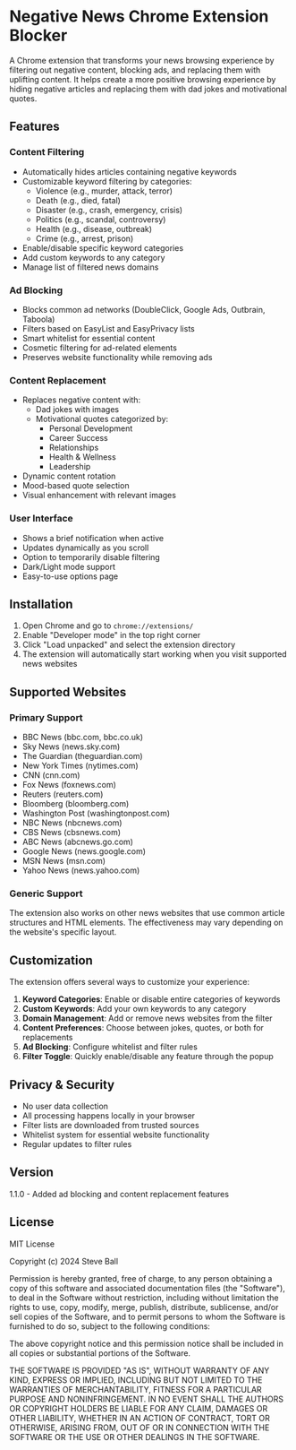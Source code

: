 # Negative News Chrome Extension Blocker

A Chrome extension that transforms your news browsing experience by filtering out negative content, blocking ads, and replacing them with uplifting content. It helps create a more positive browsing experience by hiding negative articles and replacing them with dad jokes and motivational quotes.

## Features

### Content Filtering
- Automatically hides articles containing negative keywords
- Customizable keyword filtering by categories:
  - Violence (e.g., murder, attack, terror)
  - Death (e.g., died, fatal)
  - Disaster (e.g., crash, emergency, crisis)
  - Politics (e.g., scandal, controversy)
  - Health (e.g., disease, outbreak)
  - Crime (e.g., arrest, prison)
- Enable/disable specific keyword categories
- Add custom keywords to any category
- Manage list of filtered news domains

### Ad Blocking
- Blocks common ad networks (DoubleClick, Google Ads, Outbrain, Taboola)
- Filters based on EasyList and EasyPrivacy lists
- Smart whitelist for essential content
- Cosmetic filtering for ad-related elements
- Preserves website functionality while removing ads

### Content Replacement
- Replaces negative content with:
  - Dad jokes with images
  - Motivational quotes categorized by:
    - Personal Development
    - Career Success
    - Relationships
    - Health & Wellness
    - Leadership
- Dynamic content rotation
- Mood-based quote selection
- Visual enhancement with relevant images

### User Interface
- Shows a brief notification when active
- Updates dynamically as you scroll
- Option to temporarily disable filtering
- Dark/Light mode support
- Easy-to-use options page

## Installation

1. Open Chrome and go to `chrome://extensions/`
2. Enable "Developer mode" in the top right corner
3. Click "Load unpacked" and select the extension directory
4. The extension will automatically start working when you visit supported news websites

## Supported Websites

### Primary Support
- BBC News (bbc.com, bbc.co.uk)
- Sky News (news.sky.com)
- The Guardian (theguardian.com)
- New York Times (nytimes.com)
- CNN (cnn.com)
- Fox News (foxnews.com)
- Reuters (reuters.com)
- Bloomberg (bloomberg.com)
- Washington Post (washingtonpost.com)
- NBC News (nbcnews.com)
- CBS News (cbsnews.com)
- ABC News (abcnews.go.com)
- Google News (news.google.com)
- MSN News (msn.com)
- Yahoo News (news.yahoo.com)

### Generic Support
The extension also works on other news websites that use common article structures and HTML elements. The effectiveness may vary depending on the website's specific layout.

## Customization

The extension offers several ways to customize your experience:

1. **Keyword Categories**: Enable or disable entire categories of keywords
2. **Custom Keywords**: Add your own keywords to any category
3. **Domain Management**: Add or remove news websites from the filter
4. **Content Preferences**: Choose between jokes, quotes, or both for replacements
5. **Ad Blocking**: Configure whitelist and filter rules
6. **Filter Toggle**: Quickly enable/disable any feature through the popup

## Privacy & Security

- No user data collection
- All processing happens locally in your browser
- Filter lists are downloaded from trusted sources
- Whitelist system for essential website functionality
- Regular updates to filter rules

## Version

1.1.0 - Added ad blocking and content replacement features

## License

MIT License

Copyright (c) 2024 Steve Ball

Permission is hereby granted, free of charge, to any person obtaining a copy
of this software and associated documentation files (the "Software"), to deal
in the Software without restriction, including without limitation the rights
to use, copy, modify, merge, publish, distribute, sublicense, and/or sell
copies of the Software, and to permit persons to whom the Software is
furnished to do so, subject to the following conditions:

The above copyright notice and this permission notice shall be included in all
copies or substantial portions of the Software.

THE SOFTWARE IS PROVIDED "AS IS", WITHOUT WARRANTY OF ANY KIND, EXPRESS OR
IMPLIED, INCLUDING BUT NOT LIMITED TO THE WARRANTIES OF MERCHANTABILITY,
FITNESS FOR A PARTICULAR PURPOSE AND NONINFRINGEMENT. IN NO EVENT SHALL THE
AUTHORS OR COPYRIGHT HOLDERS BE LIABLE FOR ANY CLAIM, DAMAGES OR OTHER
LIABILITY, WHETHER IN AN ACTION OF CONTRACT, TORT OR OTHERWISE, ARISING FROM,
OUT OF OR IN CONNECTION WITH THE SOFTWARE OR THE USE OR OTHER DEALINGS IN THE
SOFTWARE.

